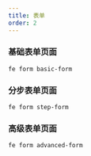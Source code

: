 ```yaml
---
title: 表单
order: 2
---
```


### 基础表单页面

```
fe form basic-form
```

<code src="../../src/templates/form/basic-form/index.tsx"></code>

### 分步表单页面

```
fe form step-form
```

<code src="../../src/templates/form/step-form/index.tsx"></code>

### 高级表单页面

```
fe form advanced-form
```

<code src="../../src/templates/form/advanced-form/index.tsx"></code>
